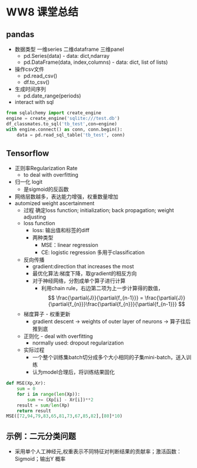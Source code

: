 # WW8 课堂总结

## pandas

- 数据类型 一维series 二维dataframe 三维panel
  - pd.Series(data) - data: dict,ndarray
  - pd.DataFrame(data, index,columns) - data: dict, list of lists)
- 操作csv文件
  - pd.read_csv()
  - df.to_csv()
- 生成时间序列
  - pd.date_range(periods)
- interact with sql
```python
from sqlalchemy import create_engine
engine = create_engine('sqlite:///test.db') 
df_classmates.to_sql('tb_test',con=engine)
with engine.connect() as conn, conn.begin():
    data = pd.read_sql_table('tb_test', conn)
```

## Tensorflow
- 正则率Regularization Rate
  - to deal with overfitting
- 归一化 logit
  - 是sigmoid的反函数
- 网络层数越多，表达能力增强，权重数量增加
- automized weight ascertainment
  - 过程 确定loss function; initialization; back propagation; weight adjusting
  - loss function
    - loss: 输出值和标签的diff
    - 两种类型
      - MSE：linear regression
      - CE: logistic regression 多用于classification
  - 反向传播
    - gradient:direction that increases the most
    - 最优化算法:梯度下降，取gradient的相反方向
    - 对于神经网络，分割成单个算子进行计算
      - 利用chain rule，右边第二项为上一步计算得的数值，
$$
\frac{\partial{J}}{\partial{f_{n-1}}} = \frac{\partial{J}}{\partial{f_{n}}}\frac{\partial{f_{n}}}{\partial{f_{n-1}}}
$$
  - 梯度算子 - 权重更新
    - gradient descent -> weights of outer layer of neurons -> 算子往后推到底
  - 正则化 - deal with overfitting
    - normally used: dropout regularization
  - 实际过程
    - 一个整个训练集batch切分成多个大小相同的子集mini-batch，送入训练
    - 认为model合理后，将训练结果固化

```python
def MSE(Xp,Xr):
    sum = 0
    for i in range(len(Xp)):
        sum += (Xp[i] - Xr[i])**2
    result = sum/len(Xp)
    return result
MSE([72,94,79,83,65,81,73,67,85,82],[80]*10)
```


## 示例：二元分类问题
- 采用单个人工神经元,权重表示不同特征对判断结果的贡献率；激活函数：Sigmoid；输出Y 概率

